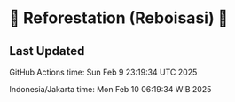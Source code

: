 
# 🌳 Reforestation (Reboisasi) 🌲

## Last Updated

GitHub Actions time: Sun Feb  9 23:19:34 UTC 2025

Indonesia/Jakarta time: Mon Feb 10 06:19:34 WIB 2025
